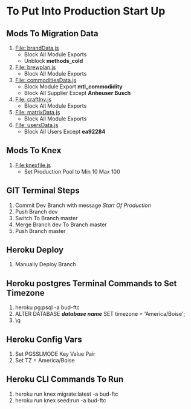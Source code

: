# To Put Into Production Start Up

## Mods To Migration Data

1. [File: brandData.js](data/brandData.js)
   - Block All Module Exports
   - Unblock **methods_cold**
2. [File: brewplan.js](data/brewplan.js)
   - Block All Module Exports
3. [File: commoditiesData.js](data/commoditiesData.js)
   - Block Module Export **mtl_commodidity**
   * Block All Supplier Except **Anheuser Busch**
4. [File: craftInv.js](data/craftInv.js)
   - Block All Module Exports
5. [FIle: matrixData.js](data/matrixData.js)
   - Block All Module Exports
6. [FIle: usersData.js](data/usersData.js)
   - Block All Users Except **ea92284**

## Mods To Knex

1. [File:knexfile.js](knexfile.js)
   - Set Production Pool to Min 10 Max 100

## GIT Terminal Steps

1. Commit Dev Branch with message _Start Of Production_
2. Push Branch dev
3. Switch To Branch master
4. Merge Branch dev To Branch master
5. Push Branch master

## Heroku Deploy

1. Manually Deploy Branch

## Heroku postgres Terminal Commands to Set Timezone

1. heroku pg:psql -a bud-ftc
2. ALTER DATABASE **_database name_** SET timezone = 'America/Boise';
3. \q

## Heroku Config Vars

1.  Set PGSSLMODE Key Value Pair
2.  Set TZ = America/Boise

## Heroku CLI Commands To Run

1. heroku run knex migrate:latest -a bud-ftc
2. heroku run knex seed:run -a bud-ftc
